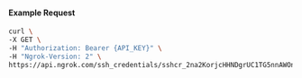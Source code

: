 <!-- Code generated for API Clients. DO NOT EDIT. -->

#### Example Request

```bash
curl \
-X GET \
-H "Authorization: Bearer {API_KEY}" \
-H "Ngrok-Version: 2" \
https://api.ngrok.com/ssh_credentials/sshcr_2na2KorjcHHNDgrUC1TG5nnAWOn
```
